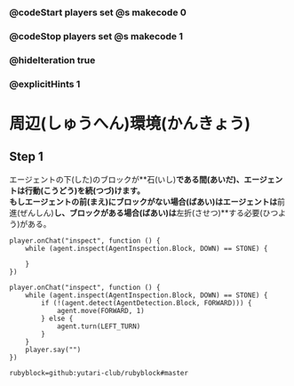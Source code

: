 ### @codeStart players set @s makecode 0
### @codeStop players set @s makecode 1

### @hideIteration true 
### @explicitHints 1


<!-- # Surroundings  -->
# 周辺(しゅうへん)環境(かんきょう)

## Step 1
エージェントの下(した)のブロックが**石(いし)**である間(あいだ)、エージェントは行動(こうどう)を続(つづ)けます。<br>
もしエージェントの前(まえ)にブロックがない場合(ばあい)はエージェントは**前進(ぜんしん)**し、ブロックがある場合(ばあい)は**左折(させつ)**する必要(ひつよう)がある。

<!-- While the Agent is **inspecting the block down** and the block is **stone**, the Agent needs to **move forward**. If the Agent does **not** detect a block forward, the Agent needs to **move forward**, otherwise it needs to **turn left**.  -->


```template
player.onChat("inspect", function () {
    while (agent.inspect(AgentInspection.Block, DOWN) == STONE) {
        
    }
})
```

```ghost
player.onChat("inspect", function () {
    while (agent.inspect(AgentInspection.Block, DOWN) == STONE) {
        if (!(agent.detect(AgentDetection.Block, FORWARD))) {
            agent.move(FORWARD, 1)
        } else {
            agent.turn(LEFT_TURN)
        }
    }
    player.say("")
})
```
```package
rubyblock=github:yutari-club/rubyblock#master
```
